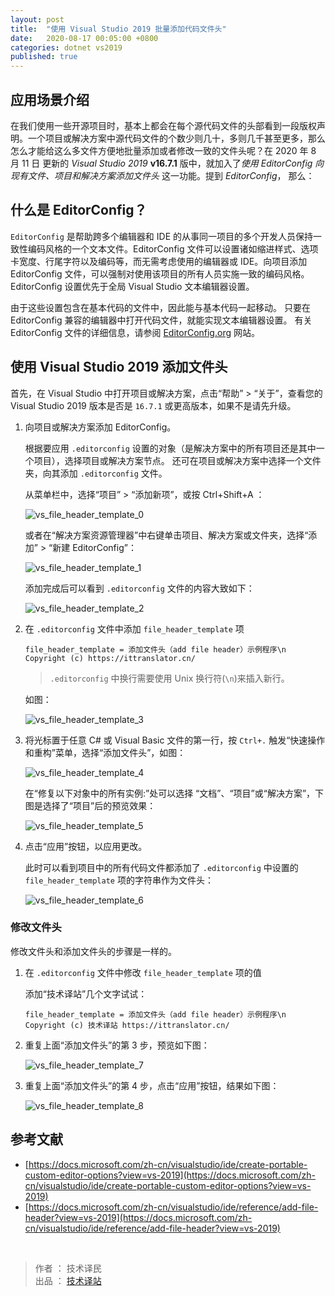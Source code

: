 ```yaml
---
layout: post
title:  "使用 Visual Studio 2019 批量添加代码文件头"
date:   2020-08-17 00:05:00 +0800
categories: dotnet vs2019
published: true
---
```


## 应用场景介绍

在我们使用一些开源项目时，基本上都会在每个源代码文件的头部看到一段版权声明。一个项目或解决方案中源代码文件的个数少则几十，多则几千甚至更多，那么怎么才能给这么多文件方便地批量添加或者修改一致的文件头呢？在 2020 年 8 月 11 日 更新的 *Visual Studio 2019* **v16.7.1** 版中，就加入了*使用 EditorConfig 向现有文件、项目和解决方案添加文件头* 这一功能。提到 *EditorConfig*， 那么：

## 什么是 EditorConfig？

`EditorConfig` 是帮助跨多个编辑器和 IDE 的从事同一项目的多个开发人员保持一致性编码风格的一个文本文件。EditorConfig 文件可以设置诸如缩进样式、选项卡宽度、行尾字符以及编码等，而无需考虑使用的编辑器或 IDE。向项目添加 EditorConfig 文件，可以强制对使用该项目的所有人员实施一致的编码风格。 EditorConfig 设置优先于全局 Visual Studio 文本编辑器设置。

由于这些设置包含在基本代码的文件中，因此能与基本代码一起移动。 只要在 EditorConfig 兼容的编辑器中打开代码文件，就能实现文本编辑器设置。 有关 EditorConfig 文件的详细信息，请参阅 [EditorConfig.org](https://editorconfig.org/) 网站。

## 使用 Visual Studio 2019 添加文件头

首先，在 Visual Studio 中打开项目或解决方案，点击“帮助” > “关于”，查看您的 Visual Studio 2019 版本是否是 `16.7.1` 或更高版本，如果不是请先升级。


1. 向项目或解决方案添加 EditorConfig。
   
   根据要应用 `.editorconfig` 设置的对象（是解决方案中的所有项目还是其中一个项目），选择项目或解决方案节点。 还可在项目或解决方案中选择一个文件夹，向其添加 `.editorconfig` 文件。

   从菜单栏中，选择“项目” > “添加新项”，或按 Ctrl+Shift+A ：

   ![vs_file_header_template_0](/assets/images/vs_file_header/vs_file_header_template_0.png)

   或者在“解决方案资源管理器”中右键单击项目、解决方案或文件夹，选择“添加” > “新建 EditorConfig”：

   ![vs_file_header_template_1](/assets/images/vs_file_header/vs_file_header_template_1.png)

   添加完成后可以看到 `.editorconfig` 文件的内容大致如下：

   ![vs_file_header_template_2](/assets/images/vs_file_header/vs_file_header_template_2.png)

2. 在  `.editorconfig` 文件中添加 `file_header_template` 项
   
   ```
   file_header_template = 添加文件头（add file header）示例程序\n Copyright (c) https://ittranslator.cn/
   ```

   > `.editorconfig` 中换行需要使用 Unix 换行符(`\n`)来插入新行。

   如图：

   ![vs_file_header_template_3](/assets/images/vs_file_header/vs_file_header_template_3.png)

3. 将光标置于任意 C# 或 Visual Basic 文件的第一行，按 `Ctrl+.` 触发“快速操作和重构”菜单，选择“添加文件头”，如图：
   
   ![vs_file_header_template_4](/assets/images/vs_file_header/vs_file_header_template_4.png)

   在“修复以下对象中的所有实例:”处可以选择 “文档”、“项目”或“解决方案”，下图是选择了“项目”后的预览效果：

   ![vs_file_header_template_5](/assets/images/vs_file_header/vs_file_header_template_5.png)

4. 点击“应用”按钮，以应用更改。
   
   此时可以看到项目中的所有代码文件都添加了 `.editorconfig` 中设置的 `file_header_template` 项的字符串作为文件头：

   ![vs_file_header_template_6](/assets/images/vs_file_header/vs_file_header_template_6.png)

### 修改文件头

修改文件头和添加文件头的步骤是一样的。

1. 在  `.editorconfig` 文件中修改 `file_header_template` 项的值
   
   添加“技术译站”几个文字试试：

   ```
   file_header_template = 添加文件头（add file header）示例程序\n Copyright (c) 技术译站 https://ittranslator.cn/ 
   ```
2. 重复上面“添加文件头”的第 3 步，预览如下图：
   
   ![vs_file_header_template_7](/assets/images/vs_file_header/vs_file_header_template_7.png)

3. 重复上面“添加文件头”的第 4 步，点击“应用”按钮，结果如下图：
   
   ![vs_file_header_template_8](/assets/images/vs_file_header/vs_file_header_template_8.png)

## 参考文献

- [https://docs.microsoft.com/zh-cn/visualstudio/ide/create-portable-custom-editor-options?view=vs-2019](https://docs.microsoft.com/zh-cn/visualstudio/ide/create-portable-custom-editor-options?view=vs-2019)
- [https://docs.microsoft.com/zh-cn/visualstudio/ide/reference/add-file-header?view=vs-2019](https://docs.microsoft.com/zh-cn/visualstudio/ide/reference/add-file-header?view=vs-2019)

<br/>

> 作者 ： 技术译民 <br/>
> 出品 ： [技术译站](https://ittranslator.cn/)
> 